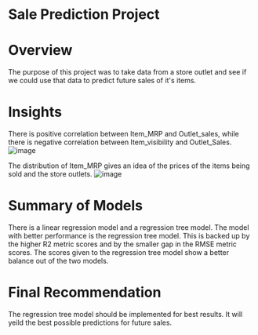 # Sale Prediction Project
# Overview
  The purpose of this project was to take data from a store outlet and see if we could use that data to predict future sales of it's items.
# Insights
  There is positive correlation between Item_MRP and Outlet_sales, while there is negative correlation between Item_visibility and Outlet_Sales.
  ![image](https://user-images.githubusercontent.com/106642637/181708699-7e5a4298-aa83-4783-ad69-08e88afa67cb.png)
  
  The distribution of Item_MRP gives an idea of the prices of the items being sold and the store outlets.
  ![image](https://user-images.githubusercontent.com/106642637/181709303-45c49ab6-dadd-446d-8e04-d5122fdd8678.png)
# Summary of Models
  There is a linear regression model and a regression tree model. The model with better performance is the regression tree model. This is backed up by the higher R2 metric scores and by the smaller gap in the RMSE metric scores. The scores given to the regression tree model show a better balance out of the two models.
# Final Recommendation
  The regression tree model should be implemented for best results. It will yeild the best possible predictions for future sales.
